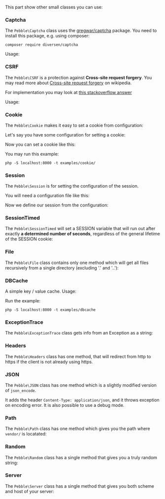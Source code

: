 This part show other small classes you can use:

### Captcha

The `Pebble\Captcha` class uses the [gregwar/captcha](https://github.com/Gregwar/Captcha) package.
You need to install this package, e.g. using composer: 

    composer require diversen/captcha

Usage:

<!-- include: examples/captcha/index.php -->

### CSRF

The `Pebble\CSRF` is a protection against **Cross-site request forgery**. You may read more about 
[Cross-site request forgery](https://en.wikipedia.org/wiki/Cross-site_request_forgery) on wikipedia.

For implementation you may look at [this stackoverflow answer](https://stackoverflow.com/a/31683058/464549) 

Usage:

<!-- include: examples/csrf/index.php -->

### Cookie

The `Pebble\Cookie` makes it easy to set a cookie from configuration:

Let's say you have some configuration for setting a cookie: 

<!-- include: config/Auth.php -->

Now you can set a cookie like this: 

<!-- include: examples/cookie/index.php -->

You may run this example: 

    php -S localhost:8000 -t examples/cookie/

### Session

The `Pebble\Session` is for setting the configuration of the session. 

You will need a configuration file like this: 

<!-- include: config/SessionShort.php -->

Now we define our session from the configuration:

<!-- include: examples/session/index.php -->

### SessionTimed

The `Pebble\SessionTimed` will set a SESSION variable that will run out 
after exactly **a determined number of seconds**, regardless of the general lifetime of the SESSION 
cookie: 

<!-- include: examples/session_timed/index.php -->

### File

The `Pebble\File` class contains only one method which will get all files recursively 
from a single directory (excluding '.' and '..'): 

<!-- include: examples/file/index.php -->

### DBCache

A simple key / value cache. Usage: 

<!-- include: examples/dbcache/index.php -->

Run the example:

    php -S localhost:8000 -t examples/dbcache

### ExceptionTrace

The `Pebble\ExceptionTrace` class gets info from an Exception as a string:

<!-- include: examples/exceptiontrace/index.php -->

### Headers

The `Pebble\Headers` class has one method, that will redirect from http to https
if the client is not already using https. 

<!-- include: examples/headers/index.php -->

### JSON

The `Pebble\JSON` class has one method which is a slightly modified version of `json_encode`. 

It adds the header `Content-Type: application/json`, and it throws exception on 
encoding error. It is also possible to use a debug mode. 

<!-- include: examples/json/index.php -->

### Path

The `Pebble\Path` class has one method which gives you the path where `vendor/` is locatated:

<!-- include: examples/path/index.php -->

### Random

The `Pebble\Random` class has a single method that gives you a truly random string:

<!-- include: examples/random/index.php -->

### Server

The `Pebble\Server` class has a single method that gives you both scheme and host of 
your server:

<!-- include: examples/server/index.php -->